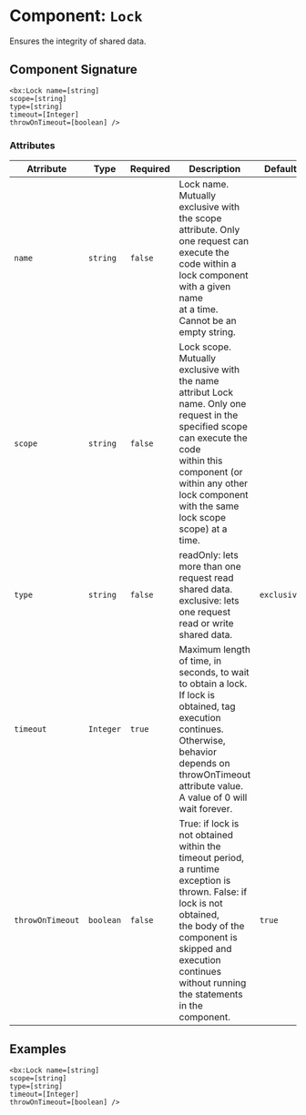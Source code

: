 [comment]: # (Note: This documentation is generated dynamically in the build process.  To modify the contents, change the javadoc on the _invoke method of the Component class)
# Component: `Lock`

Ensures the integrity of shared data.

## Component Signature

```
<bx:Lock name=[string]
scope=[string]
type=[string]
timeout=[Integer]
throwOnTimeout=[boolean] />
```

### Attributes


| Atrribute | Type | Required | Description | Default |
|----------|------|----------|-------------|---------|
| `name` | `string` | `false` | Lock name. Mutually exclusive with the scope attribute. Only one request can execute the code within a lock component with a given<br>                 name<br>                 at a time. Cannot be an empty string. |  |
| `scope` | `string` | `false` | Lock scope. Mutually exclusive with the name attribut Lock name. Only one request in the specified scope can execute the code<br>                  within this component (or within any other lock component with the same lock scope scope) at a time. |  |
| `type` | `string` | `false` | readOnly: lets more than one request read shared data. exclusive: lets one request read or write shared data. | `exclusive` |
| `timeout` | `Integer` | `true` | Maximum length of time, in seconds, to wait to obtain a lock. If lock is obtained, tag execution continues. Otherwise, behavior<br>                    depends on throwOnTimeout attribute value. A value of 0 will wait forever. |  |
| `throwOnTimeout` | `boolean` | `false` | True: if lock is not obtained within the timeout period, a runtime exception is thrown. False: if lock is not obtained,<br>                           the body of the component is skipped and execution continues without running the statements in the component. | `true` |

## Examples

```
<bx:Lock name=[string]
scope=[string]
type=[string]
timeout=[Integer]
throwOnTimeout=[boolean] />
```
